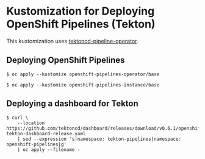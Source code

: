 # Kustomization for Deploying OpenShift Pipelines (Tekton)

This kustomization uses [tektoncd-pipeline-operator](https://github.com/openshift/tektoncd-pipeline-operator).

## Deploying OpenShift Pipelines

```
$ oc apply --kustomize openshift-pipelines-operator/base
```

```
$ oc apply --kustomize openshift-pipelines-instance/base
```
## Deploying a dashboard for Tekton

```
$ curl \
    --location https://github.com/tektoncd/dashboard/releases/download/v0.6.1/openshift-tekton-dashboard-release.yaml
    | sed --expression 's|namespace: tekton-pipelines|namespace: openshift-pipelines|g'
    | oc apply --filename -
```
